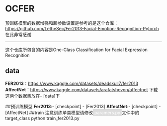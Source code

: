# OCFER
预训练模型的数据增强和超参数设置是参考的是这个仓库：https://github.com/LetheSec/Fer2013-Facial-Emotion-Recognition-Pytorch 在此非常感谢
***
这个仓库所包含的内容是One-Class Classification for Facial Expression Recognition
## data
**FER2013**：https://www.kaggle.com/datasets/deadskull7/fer2013
**AffectNet**：https://www.kaggle.com/datasets/arafatshovon/affectnet
下载这两个数据集放在- [data]下

##预训练模型
**Fer2013**:- [checkpoint]
              - [Fer2013]
**AffectNet**:- [checkpoint]
              - [AffectNet]
##train
注意训练单类模型请修改<span style="background-color: #ddd; color: #fff; padding: 3px 5px;">paramers.py</span>文件中的target_class
python train_fer2013.py
